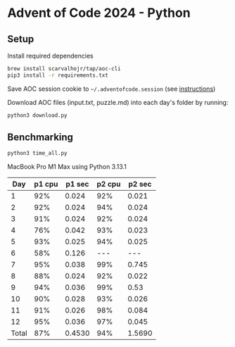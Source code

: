 # Advent of Code 2024 - Python

## Setup

Install required dependencies
``` sh
brew install scarvalhojr/tap/aoc-cli
pip3 install -r requirements.txt
```

Save AOC session cookie to `~/.adventofcode.session` (see [instructions](https://github.com/scarvalhojr/aoc-cli?tab=readme-ov-file#session-cookie-))

Download AOC files (input.txt, puzzle.md) into each day's folder by running:
``` sh
python3 download.py
```

## Benchmarking
``` sh
python3 time_all.py
```

MacBook Pro M1 Max using Python 3.13.1

| Day | p1 cpu | p1 sec | p2 cpu | p2 sec |
| --- | --- | --- | --- | --- |
| 1 | 92% | 0.024 | 92% | 0.021 |
| 2 | 92% | 0.024 | 94% | 0.024 |
| 3 | 91% | 0.024 | 92% | 0.024 |
| 4 | 76% | 0.042 | 93% | 0.023 |
| 5 | 93% | 0.025 | 94% | 0.025 |
| 6 | 58% | 0.126 | --- | --- |
| 7 | 95% | 0.038 | 99% | 0.745 |
| 8 | 88% | 0.024 | 92% | 0.022 |
| 9 | 94% | 0.036 | 99% | 0.53 |
| 10 | 90% | 0.028 | 93% | 0.026 |
| 11 | 91% | 0.026 | 98% | 0.084 |
| 12 | 95% | 0.036 | 97% | 0.045 |
| Total | 87% | 0.4530 | 94% | 1.5690 |